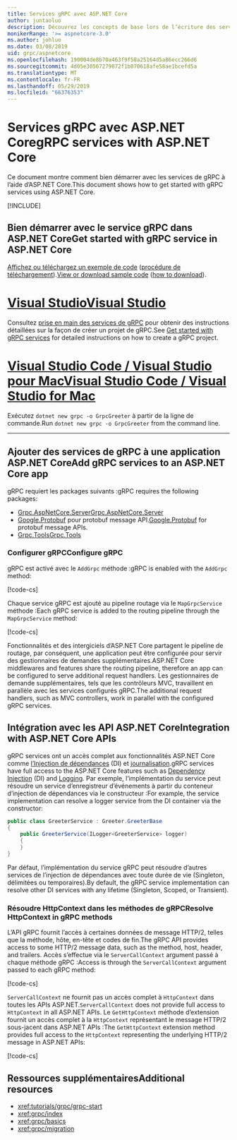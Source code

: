 ```yaml
---
title: Services gRPC avec ASP.NET Core
author: juntaoluo
description: Découvrez les concepts de base lors de l’écriture des services de gRPC avec ASP.NET Core.
monikerRange: '>= aspnetcore-3.0'
ms.author: johluo
ms.date: 03/08/2019
uid: grpc/aspnetcore
ms.openlocfilehash: 190004de8b70a463f9f58a25164d5a86ecc266d6
ms.sourcegitcommit: 4d05e30567279072f1b070618afe58ae1bcefd5a
ms.translationtype: MT
ms.contentlocale: fr-FR
ms.lasthandoff: 05/29/2019
ms.locfileid: "66376353"
---
```

# <a name="grpc-services-with-aspnet-core"></a><span data-ttu-id="c3788-103">Services gRPC avec ASP.NET Core</span><span class="sxs-lookup"><span data-stu-id="c3788-103">gRPC services with ASP.NET Core</span></span>

<span data-ttu-id="c3788-104">Ce document montre comment bien démarrer avec les services de gRPC à l’aide d’ASP.NET Core.</span><span class="sxs-lookup"><span data-stu-id="c3788-104">This document shows how to get started with gRPC services using ASP.NET Core.</span></span>

[!INCLUDE[](~/includes/net-core-prereqs-all-3.0.md)]

## <a name="get-started-with-grpc-service-in-aspnet-core"></a><span data-ttu-id="c3788-105">Bien démarrer avec le service gRPC dans ASP.NET Core</span><span class="sxs-lookup"><span data-stu-id="c3788-105">Get started with gRPC service in ASP.NET Core</span></span>

<span data-ttu-id="c3788-106">[Affichez ou téléchargez un exemple de code](https://github.com/aspnet/AspNetCore.Docs/tree/master/aspnetcore/tutorials/grpc/grpc-start/sample) ([procédure de téléchargement](xref:index#how-to-download-a-sample)).</span><span class="sxs-lookup"><span data-stu-id="c3788-106">[View or download sample code](https://github.com/aspnet/AspNetCore.Docs/tree/master/aspnetcore/tutorials/grpc/grpc-start/sample) ([how to download](xref:index#how-to-download-a-sample)).</span></span>

# <a name="visual-studiotabvisual-studio"></a>[<span data-ttu-id="c3788-107">Visual Studio</span><span class="sxs-lookup"><span data-stu-id="c3788-107">Visual Studio</span></span>](#tab/visual-studio)

<span data-ttu-id="c3788-108">Consultez [prise en main des services de gRPC](xref:tutorials/grpc/grpc-start) pour obtenir des instructions détaillées sur la façon de créer un projet de gRPC.</span><span class="sxs-lookup"><span data-stu-id="c3788-108">See [Get started with gRPC services](xref:tutorials/grpc/grpc-start) for detailed instructions on how to create a gRPC project.</span></span>

# <a name="visual-studio-code--visual-studio-for-mactabvisual-studio-codevisual-studio-mac"></a>[<span data-ttu-id="c3788-109">Visual Studio Code / Visual Studio pour Mac</span><span class="sxs-lookup"><span data-stu-id="c3788-109">Visual Studio Code / Visual Studio for Mac</span></span>](#tab/visual-studio-code+visual-studio-mac)

<span data-ttu-id="c3788-110">Exécutez `dotnet new grpc -o GrpcGreeter` à partir de la ligne de commande.</span><span class="sxs-lookup"><span data-stu-id="c3788-110">Run `dotnet new grpc -o GrpcGreeter` from the command line.</span></span>

---

## <a name="add-grpc-services-to-an-aspnet-core-app"></a><span data-ttu-id="c3788-111">Ajouter des services de gRPC à une application ASP.NET Core</span><span class="sxs-lookup"><span data-stu-id="c3788-111">Add gRPC services to an ASP.NET Core app</span></span>

<span data-ttu-id="c3788-112">gRPC requiert les packages suivants :</span><span class="sxs-lookup"><span data-stu-id="c3788-112">gRPC requires the following packages:</span></span>

* [<span data-ttu-id="c3788-113">Grpc.AspNetCore.Server</span><span class="sxs-lookup"><span data-stu-id="c3788-113">Grpc.AspNetCore.Server</span></span>](https://www.nuget.org/packages/Grpc.AspNetCore.Server)
* <span data-ttu-id="c3788-114">[Google.Protobuf](https://www.nuget.org/packages/Google.Protobuf/) pour protobuf message API.</span><span class="sxs-lookup"><span data-stu-id="c3788-114">[Google.Protobuf](https://www.nuget.org/packages/Google.Protobuf/) for protobuf message APIs.</span></span>
* [<span data-ttu-id="c3788-115">Grpc.Tools</span><span class="sxs-lookup"><span data-stu-id="c3788-115">Grpc.Tools</span></span>](https://www.nuget.org/packages/Grpc.Tools/)

### <a name="configure-grpc"></a><span data-ttu-id="c3788-116">Configurer gRPC</span><span class="sxs-lookup"><span data-stu-id="c3788-116">Configure gRPC</span></span>

<span data-ttu-id="c3788-117">gRPC est activé avec le `AddGrpc` méthode :</span><span class="sxs-lookup"><span data-stu-id="c3788-117">gRPC is enabled with the `AddGrpc` method:</span></span>

[!code-cs[](~/tutorials/grpc/grpc-start/sample/GrpcGreeter/Startup.cs?name=snippet&highlight=5)]

<span data-ttu-id="c3788-118">Chaque service gRPC est ajouté au pipeline routage via le `MapGrpcService` méthode :</span><span class="sxs-lookup"><span data-stu-id="c3788-118">Each gRPC service is added to the routing pipeline through the `MapGrpcService` method:</span></span>

[!code-cs[](~/tutorials/grpc/grpc-start/sample/GrpcGreeter/Startup.cs?name=snippet&highlight=21)]

<span data-ttu-id="c3788-119">Fonctionnalités et des intergiciels d’ASP.NET Core partagent le pipeline de routage, par conséquent, une application peut être configurée pour servir des gestionnaires de demandes supplémentaires.</span><span class="sxs-lookup"><span data-stu-id="c3788-119">ASP.NET Core middlewares and features share the routing pipeline, therefore an app can be configured to serve additional request handlers.</span></span> <span data-ttu-id="c3788-120">Les gestionnaires de demande supplémentaires, tels que les contrôleurs MVC, travaillent en parallèle avec les services configurés gRPC.</span><span class="sxs-lookup"><span data-stu-id="c3788-120">The additional request handlers, such as MVC controllers, work in parallel with the configured gRPC services.</span></span>

## <a name="integration-with-aspnet-core-apis"></a><span data-ttu-id="c3788-121">Intégration avec les API ASP.NET Core</span><span class="sxs-lookup"><span data-stu-id="c3788-121">Integration with ASP.NET Core APIs</span></span>

<span data-ttu-id="c3788-122">gRPC services ont un accès complet aux fonctionnalités ASP.NET Core comme [l’Injection de dépendances](xref:fundamentals/dependency-injection) (DI) et [journalisation](xref:fundamentals/logging/index).</span><span class="sxs-lookup"><span data-stu-id="c3788-122">gRPC services have full access to the ASP.NET Core features such as [Dependency Injection](xref:fundamentals/dependency-injection) (DI) and [Logging](xref:fundamentals/logging/index).</span></span> <span data-ttu-id="c3788-123">Par exemple, l’implémentation du service peut résoudre un service d’enregistreur d’événements à partir du conteneur d’injection de dépendances via le constructeur :</span><span class="sxs-lookup"><span data-stu-id="c3788-123">For example, the service implementation can resolve a logger service from the DI container via the constructor:</span></span>

```csharp
public class GreeterService : Greeter.GreeterBase
{
    public GreeterService(ILogger<GreeterService> logger)
    {
    }
}
```

<span data-ttu-id="c3788-124">Par défaut, l’implémentation du service gRPC peut résoudre d’autres services de l’injection de dépendances avec toute durée de vie (Singleton, délimitées ou temporaires).</span><span class="sxs-lookup"><span data-stu-id="c3788-124">By default, the gRPC service implementation can resolve other DI services with any lifetime (Singleton, Scoped, or Transient).</span></span>

### <a name="resolve-httpcontext-in-grpc-methods"></a><span data-ttu-id="c3788-125">Résoudre HttpContext dans les méthodes de gRPC</span><span class="sxs-lookup"><span data-stu-id="c3788-125">Resolve HttpContext in gRPC methods</span></span>

<span data-ttu-id="c3788-126">L’API gRPC fournit l’accès à certaines données de message HTTP/2, telles que la méthode, hôte, en-tête et codes de fin.</span><span class="sxs-lookup"><span data-stu-id="c3788-126">The gRPC API provides access to some HTTP/2 message data, such as the method, host, header, and trailers.</span></span> <span data-ttu-id="c3788-127">Accès s’effectue via le `ServerCallContext` argument passé à chaque méthode gRPC :</span><span class="sxs-lookup"><span data-stu-id="c3788-127">Access is through the `ServerCallContext` argument passed to each gRPC method:</span></span>

[!code-cs[](~/tutorials/grpc/grpc-start/sample/GrpcGreeter/Services/GreeterService.cs?highlight=3-4&name=snippet)]

<span data-ttu-id="c3788-128">`ServerCallContext` ne fournit pas un accès complet à `HttpContext` dans toutes les APIs ASP.NET.</span><span class="sxs-lookup"><span data-stu-id="c3788-128">`ServerCallContext` does not provide full access to `HttpContext` in all ASP.NET APIs.</span></span> <span data-ttu-id="c3788-129">Le `GetHttpContext` méthode d’extension fournit un accès complet à la `HttpContext` représentant le message HTTP/2 sous-jacent dans ASP.NET APIs :</span><span class="sxs-lookup"><span data-stu-id="c3788-129">The `GetHttpContext` extension method provides full access to the `HttpContext` representing the underlying HTTP/2 message in ASP.NET APIs:</span></span>

[!code-cs[](~/tutorials/grpc/grpc-start/sample/GrpcGreeter/Services/GreeterService.cs?name=snippet1)]

## <a name="additional-resources"></a><span data-ttu-id="c3788-130">Ressources supplémentaires</span><span class="sxs-lookup"><span data-stu-id="c3788-130">Additional resources</span></span>

* <xref:tutorials/grpc/grpc-start>
* <xref:grpc/index>
* <xref:grpc/basics>
* <xref:grpc/migration>
